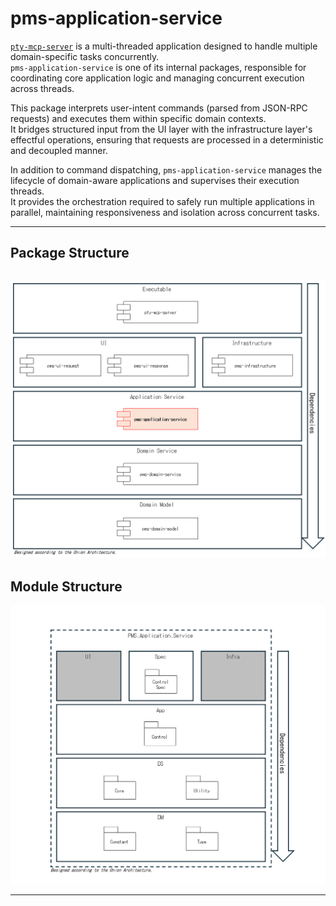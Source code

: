 # pms-application-service

[`pty-mcp-server`](https://github.com/phoityne/pty-mcp-server) is a multi-threaded application designed to handle multiple domain-specific tasks concurrently.  
`pms-application-service` is one of its internal packages, responsible for coordinating core application logic and managing concurrent execution across threads.

This package interprets user-intent commands (parsed from JSON-RPC requests) and executes them within specific domain contexts.  
It bridges structured input from the UI layer with the infrastructure layer's effectful operations, ensuring that requests are processed in a deterministic and decoupled manner.

In addition to command dispatching, `pms-application-service` manages the lifecycle of domain-aware applications and supervises their execution threads.  
It provides the orchestration required to safely run multiple applications in parallel, maintaining responsiveness and isolation across concurrent tasks.

---

## Package Structure
![Package Structure](https://raw.githubusercontent.com/phoityne/pms-application-service/main/docs/31-1.png)
---

## Module Structure
![Module Structure](https://raw.githubusercontent.com/phoityne/pms-application-service/main/docs/31-2.png)


---
